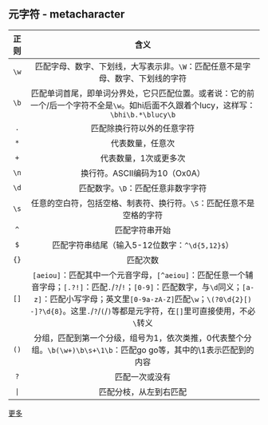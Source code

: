 ## 元字符 - metacharacter

|正则|含义|
|:---:|:---:|
|`\w`|匹配字母、数字、下划线，大写表示非。`\W`：匹配任意不是字母、数字、下划线的字符|
|`\b`|匹配单词首尾，即单词分界处，它只匹配位置。或者说：它的前一个/后一个字符不全是`\w`。如hi后面不久跟着个lucy，这样写：`\bhi\b.*\blucy\b`|
|`.`|匹配除换行符以外的任意字符|
|`*`|代表数量，任意次|
|`+`|代表数量，1次或更多次|
|`\n`|换行符。ASCII编码为10（Ox0A）|
|`\d`|匹配数字。`\D`：匹配任意非数字字符|
|`\s`|任意的空白符，包括空格、制表符、换行符。`\S`：匹配任意不是空格的字符|
|`^`|匹配字符串开始|
|`$`|匹配字符串结尾（输入5-12位数字：`^\d{5,12}$`）|
|`{}`|匹配次数|
|`[]`|`[aeiou]`：匹配其中一个元音字母，`[^aeiou]`：匹配任意一个辅音字母；`[.?!]`：匹配`.`/`?`/`!`；`[0-9]`：匹配数字，与`\d`同义；`[a-z]`：匹配小写字母；英文里`[0-9a-zA-Z]`匹配`\w`；`\(?0\d{2}[) -]?\d{8}`。这里`.`/`?`/`(`/`)`等都是元字符，在`[]`里可直接使用，不必`\`转义|
|`()`|分组，匹配到第一个分级，组号为1，依次类推，0代表整个分组。`\b(\w+)\b\s+\1\b`：匹配go go等，其中的\1表示匹配到的内容|
|`?`|匹配一次或没有|
|`\|`|匹配分枝，从左到右匹配|

[更多](https://www.zybuluo.com/Rico/note/19387)